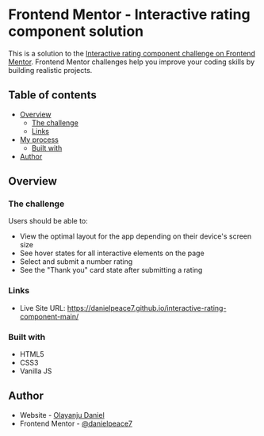 # Frontend Mentor - Interactive rating component solution

This is a solution to the [Interactive rating component challenge on Frontend Mentor](https://www.frontendmentor.io/challenges/interactive-rating-component-koxpeBUmI). Frontend Mentor challenges help you improve your coding skills by building realistic projects. 

## Table of contents

- [Overview](#overview)
  - [The challenge](#the-challenge)
  - [Links](#links)
- [My process](#my-process)
  - [Built with](#built-with)
- [Author](#author)

## Overview

### The challenge

Users should be able to:

- View the optimal layout for the app depending on their device's screen size
- See hover states for all interactive elements on the page
- Select and submit a number rating
- See the "Thank you" card state after submitting a rating

### Links

- Live Site URL: https://danielpeace7.github.io/interactive-rating-component-main/

### Built with

- HTML5
- CSS3
- Vanilla JS

## Author

- Website - [Olayanju Daniel](https://www.danielpeace7.github.io/Portfolio)
- Frontend Mentor - [@danielpeace7](https://www.frontendmentor.io/profile/danielpeace7)
